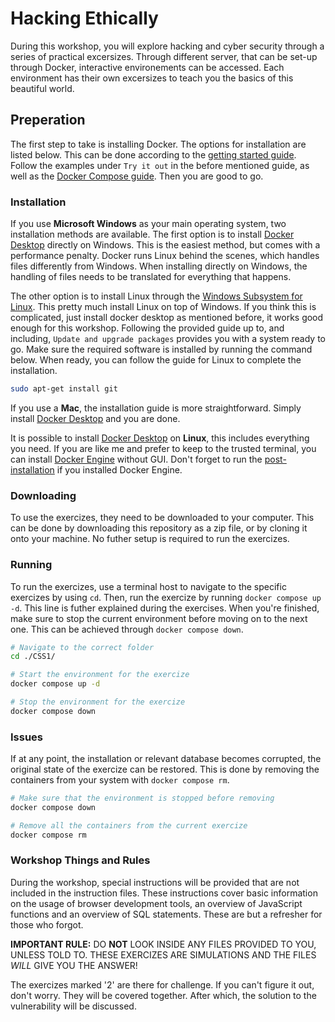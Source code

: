 # Hacking Ethically

During this workshop, you will explore hacking and cyber security through a series of practical excersizes.
Through different server, that can be set-up through Docker, interactive environements can be accessed.
Each environment has their own excersizes to teach you the basics of this beautiful world.

## Preperation

The first step to take is installing Docker.
The options for installation are listed below.
This can be done according to the [getting started guide](https://docs.docker.com/get-started/introduction/get-docker-desktop/).
Follow the examples under `Try it out` in the before mentioned guide, as well as the [Docker Compose guide](https://docs.docker.com/get-started/docker-concepts/the-basics/what-is-docker-compose/). 
Then you are good to go.


### Installation
 
If you use **Microsoft Windows** as your main operating system, two installation methods are available.
The first option is to install [Docker Desktop](https://docs.docker.com/desktop/setup/install/windows-install/) directly on Windows.
This is the easiest method, but comes with a performance penalty.
Docker runs Linux behind the scenes, which handles files differently from Windows.
When installing directly on Windows, the handling of files needs to be translated for everything that happens.

The other option is to install Linux through the [Windows Subsystem for Linux](https://learn.microsoft.com/en-us/windows/wsl/setup/environment).
This pretty much install Linux on top of Windows.
If you think this is complicated, just install docker desktop as mentioned before, it works good enough for this workshop.
Following the provided guide up to, and including, `Update and upgrade packages` provides you with a system ready to go.
Make sure the required software is installed by running the command below.
When ready, you can follow the guide for Linux to complete the installation.


```bash
sudo apt-get install git
```

If you use a **Mac**, the installation guide is more straightforward.
Simply install [Docker Desktop](https://docs.docker.com/desktop/setup/install/mac-install/) and you are done.

It is possible to install [Docker Desktop](https://docs.docker.com/desktop/setup/install/linux/) on **Linux**, this includes everything you need.
If you are like me and prefer to keep to the trusted terminal, you can install [Docker Engine](https://docs.docker.com/engine/install/) without GUI.
Don't forget to run the [post-installation](https://docs.docker.com/engine/install/linux-postinstall/) if you installed Docker Engine.


### Downloading

To use the exercizes, they need to be downloaded to your computer.
This can be done by downloading this repository as a zip file, or by cloning it onto your machine.
No futher setup is required to run the exercizes.


### Running

To run the exercizes, use a terminal host to navigate to the specific exercizes by using `cd`.
Then, run the exercize by running `docker compose up -d`.
This line is futher explained during the exercises.
When you're finished, make sure to stop the current environment before moving on to the next one.
This can be achieved through `docker compose down`.

```bash
# Navigate to the correct folder
cd ./CSS1/

# Start the environment for the exercize
docker compose up -d

# Stop the environment for the exercize
docker compose down
```

### Issues

If at any point, the installation or relevant database becomes corrupted, the original state of the exercize can be restored.
This is done by removing the containers from your system with `docker compose rm`.

```bash
# Make sure that the environment is stopped before removing
docker compose down

# Remove all the containers from the current exercize
docker compose rm
```

### Workshop Things and Rules

During the workshop, special instructions will be provided that are not included in the instruction files.
These instructions cover basic information on the usage of browser development tools,
an overview of JavaScript functions and an overview of SQL statements.
These are but a refresher for those who forgot.

**IMPORTANT RULE:** DO **NOT** LOOK INSIDE ANY FILES PROVIDED TO YOU,
UNLESS TOLD TO. THESE EXERCIZES ARE SIMULATIONS AND THE FILES _WILL_ GIVE YOU THE ANSWER!

The exercizes marked '2' are there for challenge. If you can't figure it out, don't worry.
They will be covered together. After which, the solution to the vulnerability will be discussed.
